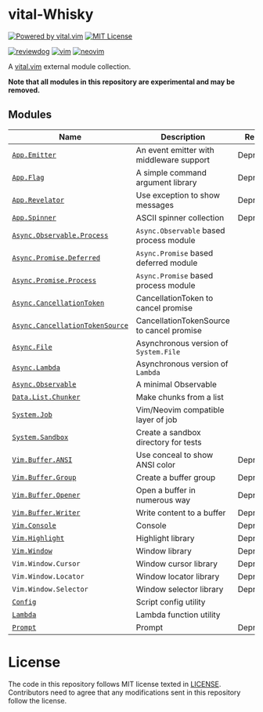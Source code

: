 # vital-Whisky

[![Powered by vital.vim](https://img.shields.io/badge/powered%20by-vital.vim-80273f.svg)](https://github.com/vim-jp/vital.vim)
[![MIT License](https://img.shields.io/badge/license-MIT-blue.svg?style=flat-square)](LICENSE)

[![reviewdog](https://github.com/lambdalisue/vital-Whisky/workflows/reviewdog/badge.svg)](https://github.com/lambdalisue/vital-Whisky/actions?query=workflow%3Areviewdog)
[![vim](https://github.com/lambdalisue/vital-Whisky/workflows/vim/badge.svg)](https://github.com/lambdalisue/vital-Whisky/actions?query=workflow%3Avim)
[![neovim](https://github.com/lambdalisue/vital-Whisky/workflows/neovim/badge.svg)](https://github.com/lambdalisue/vital-Whisky/actions?query=workflow%3Aneovim)

A [vital.vim](https://github.com/vim-jp/vital.vim) external module collection.

**Note that all modules in this repository are experimental and may be removed.**

## Modules

| Name                                                                             | Description                               | Remark     |
| -------------------------------------------------------------------------------- | ----------------------------------------- | ---------- |
| [`App.Emitter`](./doc/Vital/App/Emitter.txt)                                     | An event emitter with middleware support  | Deprecated |
| [`App.Flag`](./doc/Vital/App/Flag.txt)                                           | A simple command argument library         | Deprecated |
| [`App.Revelator`](./doc/Vital/App/Revelator.txt)                                 | Use exception to show messages            | Deprecated |
| [`App.Spinner`](./doc/Vital/App/Spinner.txt)                                     | ASCII spinner collection                  | Deprecated |
| [`Async.Observable.Process`](./doc/Vital/Async/Observable/Process.txt)           | `Async.Observable` based process module   |            |
| [`Async.Promise.Deferred`](./doc/Vital/Async/Promise/Deferred.txt)               | `Async.Promise` based deferred module     |            |
| [`Async.Promise.Process`](./doc/Vital/Async/Promise/Process.txt)                 | `Async.Promise` based process module      |            |
| [`Async.CancellationToken`](./doc/Vital/Async/CancellationToken.txt)             | CancellationToken to cancel promise       |            |
| [`Async.CancellationTokenSource`](./doc/Vital/Async/CancellationTokenSource.txt) | CancellationTokenSource to cancel promise |            |
| [`Async.File`](./doc/Vital/Async/File.txt)                                       | Asynchronous version of `System.File`     |            |
| [`Async.Lambda`](./doc/Vital/Async/Lambda.txt)                                   | Asynchronous version of `Lambda`          |            |
| [`Async.Observable`](./doc/Vital/Async/Observable.txt)                           | A minimal Observable                      |            |
| [`Data.List.Chunker`](./doc/Vital/Data/List/Chunker.txt)                         | Make chunks from a list                   |            |
| [`System.Job`](./doc/Vital/System/Job.txt)                                       | Vim/Neovim compatible layer of job        |            |
| [`System.Sandbox`](./doc/Vital/System/Sandbox.txt)                               | Create a sandbox directory for tests      |            |
| [`Vim.Buffer.ANSI`](./doc/Vital/Vim/Buffer/ANSI.txt)                             | Use conceal to show ANSI color            | Deprecated |
| [`Vim.Buffer.Group`](./doc/Vital/Vim/Buffer/Group.txt)                           | Create a buffer group                     | Deprecated |
| [`Vim.Buffer.Opener`](./doc/Vital/Vim/Buffer/Opener.txt)                         | Open a buffer in numerous way             | Deprecated |
| [`Vim.Buffer.Writer`](./doc/Vital/Vim/Buffer/Writer.txt)                         | Write content to a buffer                 | Deprecated |
| [`Vim.Console`](./doc/Vital/Vim/Console.txt)                                     | Console                                   | Deprecated |
| [`Vim.Highlight`](./doc/Vital/Vim/Highlight.txt)                                 | Highlight library                         | Deprecated |
| [`Vim.Window`](./doc/Vital/Vim/Window.txt)                                       | Window library                            | Deprecated |
| `Vim.Window.Cursor`                                                              | Window cursor library                     | Deprecated |
| `Vim.Window.Locator`                                                             | Window locator library                    | Deprecated |
| `Vim.Window.Selector`                                                            | Window selector library                   | Deprecated |
| [`Config`](./doc/Vital/Config.txt)                                               | Script config utility                     |            |
| [`Lambda`](./doc/Vital/Lambda.txt)                                               | Lambda function utility                   |            |
| [`Prompt`](./doc/Vital/Prompt.txt)                                               | Prompt                                    | Deprecated |

# License

The code in this repository follows MIT license texted in [LICENSE](./LICENSE).
Contributors need to agree that any modifications sent in this repository follow the license.
